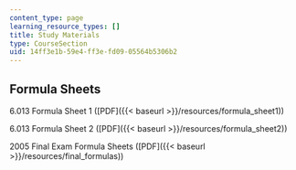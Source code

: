 ```yaml
---
content_type: page
learning_resource_types: []
title: Study Materials
type: CourseSection
uid: 14ff3e1b-59e4-ff3e-fd09-05564b5306b2
---
```


Formula Sheets
--------------

6.013 Formula Sheet 1 ([PDF]({{< baseurl >}}/resources/formula_sheet1))

6.013 Formula Sheet 2 ([PDF]({{< baseurl >}}/resources/formula_sheet2))

2005 Final Exam Formula Sheets ([PDF]({{< baseurl >}}/resources/final_formulas))